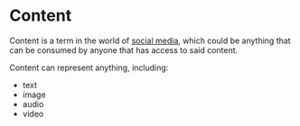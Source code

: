 # Content

Content is a term in the world of [social media](/docs/glossary/social-media), which could be anything that can be consumed by anyone that has access to said content.

Content can represent anything, including:

- text
- image
- audio
- video